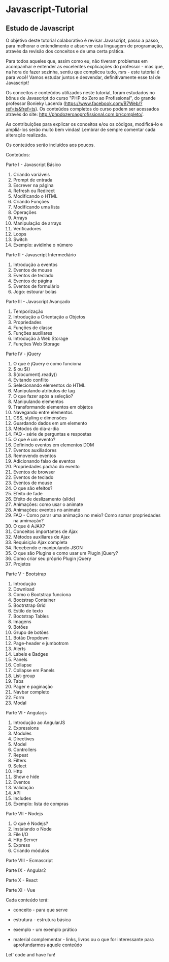 # Javascript-Tutorial
## Estudo de Javascript

O objetivo deste tutorial colaborativo é revisar Javascript, passo a passo, para melhorar o entendimento e absorver esta linguagem de programação, através da revisão dos conceitos e de uma certa prática.

Para todos aqueles que, assim como eu, não tiveram problemas em acompanhar e entender as excelentes explicações do professor - mas que, na hora de fazer sozinha, sentiu que complicou tudo, rsrs - este tutorial é para você! Vamos estudar juntos e desvendar, definitivamente esse tal de Javascript!

Os conceitos e conteúdos utilizados neste tutorial, foram estudados no bônus de Javascript do curso "PHP do Zero ao Profissional", do grande professor Bonieky Lacerda (https://www.facebook.com/B7Web/?ref=ts&fref=ts). Os conteúdos completos do curso podem ser acessados através do site: http://phpdozeroaoprofissional.com.br/completo/.

As contribuições para explicar os conceitos e/ou os códigos, modificá-lo e ampliá-los serão muito bem vindas!
Lembrar de sempre comentar cada alteração realizada.

Os conteúdos serão incluídos aos poucos.

Conteúdos:

Parte I - Javascript Básico
1. Criando variáveis
2. Prompt de entrada
3. Escrever na página
4. Refresh ou Redirect
5. Modificando o HTML
6. Criando Funções
7. Modificando uma lista
8. Operações
9. Arrays
10. Manipulação de arrays
11. Verificadores
12. Loops
13. Switch
14. Exemplo: avidinhe o número

Parte II - Javascript Intermediário
1. Introdução a eventos
2. Eventos de mouse
3. Eventos de teclado
4. Eventos de página
5. Eventos de formulário
6. Jogo: estourar bolas 

Parte III - Javascript Avançado
1. Temporização
2. Introdução a Orientação a Objetos
3. Propriedades
4. Funções de classe
5. Funções auxiliares
6. Introdução à Web Storage
7. Funções Web Storage

Parte IV - jQuery
1. O que é jQuery e como funciona
2. $ ou $()
3. $(document).ready()
4. Evitando conflito
5. Selecionando elementos do HTML
6. Manipulando atributos de tag
7. O que fazer após a seleção?
8. Manipulando elementos
9. Transformando elementos em objetos
10. Navegando entre elementos
11. CSS, styling e dimensões
12. Guardando dados em um elemento
13. Métodos do dia-a-dia
14. FAQ - série de perguntas e respostas
15. O que é um evento?
16. Definindo eventos em elementos DOM
17. Eventos auxiliadores
18. Removendo eventos
19. Adicionando falso de eventos
20. Propriedades padrão do evento
21. Eventos de browser
22. Eventos de teclado
23. Eventos de mouse
24. O que são efeitos?
25. Efeito de fade
26. Efeito de deslizamento (slide)
27. Animações: como usar o animate
28. Animações: eventos no animate
29. FAQ - Como parar uma animação no meio? Como somar propriedades na amimação?
30. O que é AJAX?
31. Conceitos importantes de Ajax
32. Métodos auxiliares de Ajax
33. Requisição Ajax completa
34. Recebendo e manipulando JSON
35. O que são Plugins e como usar um Plugin jQuery?
36. Como criar seu próprio Plugin jQuery
37. Projetos

Parte V - Bootstrap
1. Introdução
2. Download
3. Como o Bootstrap funciona
4. Bootstrap Container
5. Bootrstrap Grid
6. Estilo de texto
7. Bootstrap Tables
8. Imagens
9. Botões
10. Grupo de botões
11. Botão Dropdown
12. Page-header e jumbotrom
13. Alerts
14. Labels e Badges
15. Panels
16. Collapse
17. Collapse em Panels
18. List-group
19. Tabs
20. Pager e paginação
21. Navbar completo
22. Form
23. Modal

Parte VI - Angularjs
1. Introdução ao AngularJS
2. Expressions
3. Modules
4. Directives
5. Model
6. Controllers
7. Repeat
8. Filters
9. Select
10. Http
11. Show e hide
12. Eventos
13. Validação
14. API
15. Includes
16. Exemplo: lista de compras

Parte VII - Nodejs
1. O que é Nodejs?
2. Instalando o Node
3. File I/O
4. Http Server
5. Express
6. Criando módulos

Parte VIII - Ecmascript


Parte IX - Angular2


Parte X - React


Parte XI - Vue



Cada conteúdo terá:

* conceito - para que serve

* estrutura - estrutura básica

* exemplo - um exemplo prático

* material complementar - links, livros ou o que for interessante para aprofundarmos aquele conteúdo


Let' code and have fun!
